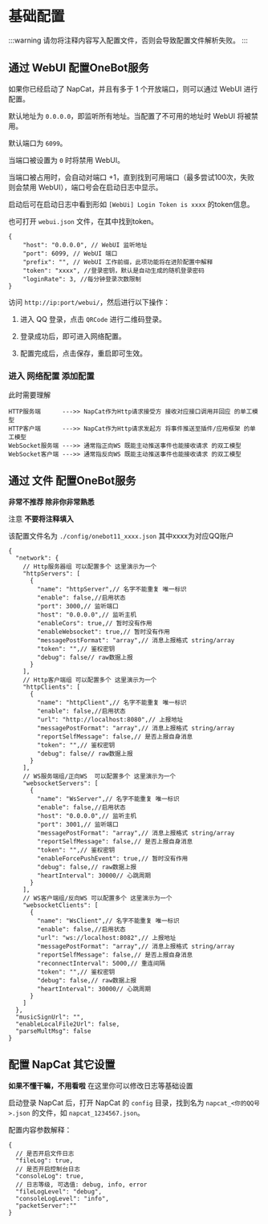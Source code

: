 # 基础配置

<!-- NapCat 的目录保存了配置文件、日志和缓存等信息。 -->

:::warning
请勿将注释内容写入配置文件，否则会导致配置文件解析失败。
:::

## 通过 WebUI 配置OneBot服务

如果你已经启动了 NapCat，并且有多于 1 个开放端口，则可以通过 WebUI 进行配置。

默认地址为 `0.0.0.0`，即监听所有地址。当配置了不可用的地址时 WebUI 将被禁用。

默认端口为 `6099`。

当端口被设置为 `0` 时将禁用 WebUI。

当端口被占用时，会自动对端口 +1，直到找到可用端口（最多尝试100次，失败则会禁用 WebUI），端口号会在启动日志中显示。

启动后可在启动日志中看到形如 `[WebUi] Login Token is xxxx` 的token信息。

也可打开 `webui.json` 文件，在其中找到token。

```json5
{
    "host": "0.0.0.0", // WebUI 监听地址
    "port": 6099, // WebUI 端口
    "prefix": "", // WebUI 工作前缀，此项功能将在进阶配置中解释
    "token": "xxxx", //登录密钥，默认是自动生成的随机登录密码
    "loginRate": 3, //每分钟登录次数限制
}
```

访问 `http://ip:port/webui/`，然后进行以下操作：

1. 进入 QQ 登录，点击 `QRCode` 进行二维码登录。

2. 登录成功后，即可进入网络配置。

3. 配置完成后，点击保存，重启即可生效。

### 进入 网络配置 添加配置
此时需要理解

```
HTTP服务端      --->> NapCat作为Http请求接受方 接收对应接口调用并回应 的单工模型
HTTP客户端      --->> NapCat作为Http请求发起方 将事件推送至插件/应用框架 的单工模型
WebSocket服务端 --->> 通常指正向WS 既能主动推送事件也能接收请求 的双工模型
WebSocket客户端 --->> 通常指反向WS 既能主动推送事件也能接收请求 的双工模型
```
## 通过 文件 配置OneBot服务

**非常不推荐 除非你非常熟悉**

注意 **不要将注释填入**

该配置文件名为 ``` ./config/onebot11_xxxx.json ``` 其中xxxx为对应QQ账户

```json5
{
  "network": {
    // Http服务器组 可以配置多个 这里演示为一个
    "httpServers": [
      {
        "name": "httpServer",// 名字不能重复 唯一标识
        "enable": false,//启用状态
        "port": 3000,// 监听端口
        "host": "0.0.0.0",// 监听主机
        "enableCors": true,// 暂时没有作用
        "enableWebsocket": true,// 暂时没有作用
        "messagePostFormat": "array",// 消息上报格式 string/array
        "token": "",// 鉴权密钥
        "debug": false// raw数据上报
      }
    ],
    // Http客户端组 可以配置多个 这里演示为一个
    "httpClients": [
      {
        "name": "httpClient",// 名字不能重复 唯一标识
        "enable": false,//启用状态
        "url": "http://localhost:8080",// 上报地址
        "messagePostFormat": "array",// 消息上报格式 string/array
        "reportSelfMessage": false,// 是否上报自身消息
        "token": "",// 鉴权密钥
        "debug": false// raw数据上报
      }
    ],
    // WS服务端组/正向WS  可以配置多个 这里演示为一个
    "websocketServers": [
      {
        "name": "WsServer",// 名字不能重复 唯一标识
        "enable": false,//启用状态
        "host": "0.0.0.0",// 监听主机
        "port": 3001,// 监听端口
        "messagePostFormat": "array",// 消息上报格式 string/array
        "reportSelfMessage": false,// 是否上报自身消息
        "token": "",// 鉴权密钥
        "enableForcePushEvent": true,// 暂时没有作用
        "debug": false,// raw数据上报
        "heartInterval": 30000// 心跳周期
      }
    ],
    // WS客户端组/反向WS 可以配置多个 这里演示为一个
    "websocketClients": [
      {
        "name": "WsClient",// 名字不能重复 唯一标识
        "enable": false,//启用状态
        "url": "ws://localhost:8082",// 上报地址
        "messagePostFormat": "array",// 消息上报格式 string/array
        "reportSelfMessage": false,// 是否上报自身消息
        "reconnectInterval": 5000,// 重连间隔
        "token": "",// 鉴权密钥
        "debug": false,// raw数据上报
        "heartInterval": 30000// 心跳周期
      }
    ]
  },
  "musicSignUrl": "",
  "enableLocalFile2Url": false,
  "parseMultMsg": false
}
```

## 配置 NapCat 其它设置

**如果不懂干嘛，不用看啦** 在这里你可以修改日志等基础设置

启动登录 NapCat 后，打开 NapCat 的 `config` 目录，找到名为 `napcat_<你的QQ号>.json` 的文件，如 `napcat_1234567.json`。

配置内容参数解释：

```json5
{
  // 是否开启文件日志
  "fileLog": true,
  // 是否开启控制台日志
  "consoleLog": true,
  // 日志等级, 可选值: debug, info, error
  "fileLogLevel": "debug",
  "consoleLogLevel": "info",
  "packetServer":""
}
```
